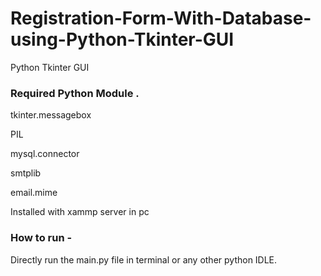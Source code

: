 # Registration-Form-With-Database-using-Python-Tkinter-GUI
Python Tkinter GUI

### Required Python Module .


tkinter.messagebox

PIL

mysql.connector

smtplib

email.mime

Installed with xammp server in pc


### How to run -

Directly run the main.py file in terminal or any other python IDLE.
